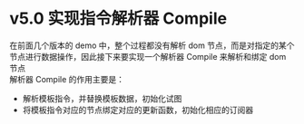 # v5.0 实现指令解析器 Compile
在前面几个版本的 demo 中，整个过程都没有解析 dom 节点，而是对指定的某个节点进行数据操作，因此接下来要实现一个解析器 Compile 来解析和绑定 dom 节点<br>
解析器 Compile 的作用主要是：
- 解析模板指令，并替换模板数据，初始化试图
- 将模板指令对应的节点绑定对应的更新函数，初始化相应的订阅器

